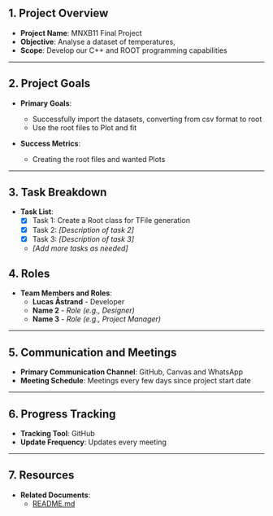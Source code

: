 ## 1. Project Overview
- **Project Name**: MNXB11 Final Project 
- **Objective**: Analyse a dataset of temperatures, 
- **Scope**: Develop our C++ and ROOT programming capabilities

---

## 2. Project Goals
- **Primary Goals**:
  - Successfully import the datasets, converting from csv format to root
  - Use the root files to Plot and fit 

- **Success Metrics**:
  - Creating the root files and wanted Plots 

---

## 3. Task Breakdown
- **Task List**:
  - [X] Task 1: Create a Root class for TFile generation 
  - [X] Task 2: _[Description of task 2]_
  - [X] Task 3: _[Description of task 3]_
  - _[Add more tasks as needed]_


## 4. Roles 
- **Team Members and Roles**:
  - **Lucas Åstrand** - Developer
  - **Name 2** - _Role (e.g., Designer)_
  - **Name 3** - _Role (e.g., Project Manager)_

---

## 5. Communication and Meetings
- **Primary Communication Channel**: GitHub, Canvas and WhatsApp
- **Meeting Schedule**: Meetings every few days since project start date

---

## 6. Progress Tracking
- **Tracking Tool**: GitHub 
- **Update Frequency**: Updates every meeting 

---

## 7. Resources
- **Related Documents**:
  - [README.md](README.md)
